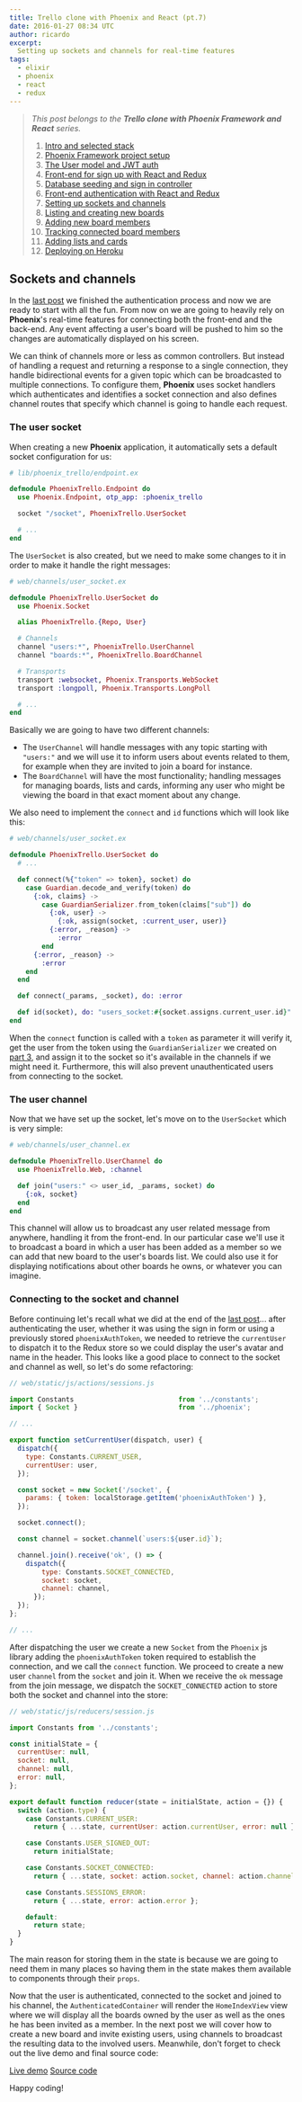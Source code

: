 ```yaml
---
title: Trello clone with Phoenix and React (pt.7)
date: 2016-01-27 08:34 UTC
author: ricardo
excerpt:
  Setting up sockets and channels for real-time features
tags:
  - elixir
  - phoenix
  - react
  - redux
---
```


> _This post belongs to the **Trello clone with Phoenix Framework and React** series._
>
> 1. [Intro and selected stack](/trello-clone-with-phoenix-and-react-pt-1)
> 2. [Phoenix Framework project setup](/trello-clone-with-phoenix-and-react-pt-2)
> 3. [The User model and JWT auth](/trello-clone-with-phoenix-and-react-pt-3)
> 4. [Front-end for sign up with React and Redux](/trello-clone-with-phoenix-and-react-pt-4)
> 5. [Database seeding and sign in controller](/trello-clone-with-phoenix-and-react-pt-5)
> 6. [Front-end authentication with React and Redux](/trello-clone-with-phoenix-and-react-pt-6)
> 7. [Setting up sockets and channels](/trello-clone-with-phoenix-and-react-pt-7)
> 8. [Listing and creating new boards](/trello-clone-with-phoenix-and-react-pt-8)
> 9. [Adding new board members](/trello-clone-with-phoenix-and-react-pt-9)
> 10. [Tracking connected board members](/trello-clone-with-phoenix-and-react-pt-10)
> 11. [Adding lists and cards](/trello-clone-with-phoenix-and-react-pt-11)
> 12. [Deploying on Heroku](/trello-clone-with-phoenix-and-react-pt-12)

## Sockets and channels
In the [last post][a00bf551] we finished the authentication process and now we are
ready to start with all the fun. From now on we are going to heavily rely
on **Phoenix**'s real-time features for connecting both the front-end and the
back-end. Any event affecting a user's board will be pushed to him so the changes
are automatically displayed on his screen.

We can think of channels more or less as common controllers. But instead of handling
a request and returning a response to a single connection, they handle bidirectional
events for a given topic which can be broadcasted to multiple connections. To configure
them, **Phoenix** uses socket handlers which authenticates and identifies a
socket connection and also defines channel routes that specify which channel is going
to handle each request.

### The user socket
When creating a new **Phoenix** application, it automatically sets a default socket
configuration for us:

```elixir
# lib/phoenix_trello/endpoint.ex

defmodule PhoenixTrello.Endpoint do
  use Phoenix.Endpoint, otp_app: :phoenix_trello

  socket "/socket", PhoenixTrello.UserSocket

  # ...
end

```

The ```UserSocket``` is also created, but we need to make some changes to it in
order to make it handle the right messages:

```elixir
# web/channels/user_socket.ex

defmodule PhoenixTrello.UserSocket do
  use Phoenix.Socket

  alias PhoenixTrello.{Repo, User}

  # Channels
  channel "users:*", PhoenixTrello.UserChannel
  channel "boards:*", PhoenixTrello.BoardChannel

  # Transports
  transport :websocket, Phoenix.Transports.WebSocket
  transport :longpoll, Phoenix.Transports.LongPoll

  # ...
end

```

Basically we are going to have two different channels:

- The ```UserChannel``` will handle messages with any topic starting with ```"users:"``` and we will use it to inform users about events related to them, for example when they are invited to join a board for instance.
- The ```BoardChannel``` will have the most functionality; handling messages for managing boards, lists and cards, informing any user who might be viewing the board in that exact moment about any change.


We also need to implement the ```connect``` and ```id``` functions which will look
like this:

```elixir
# web/channels/user_socket.ex

defmodule PhoenixTrello.UserSocket do
  # ...

  def connect(%{"token" => token}, socket) do
    case Guardian.decode_and_verify(token) do
      {:ok, claims} ->
        case GuardianSerializer.from_token(claims["sub"]) do
          {:ok, user} ->
            {:ok, assign(socket, :current_user, user)}
          {:error, _reason} ->
            :error
        end
      {:error, _reason} ->
        :error
    end
  end

  def connect(_params, _socket), do: :error

  def id(socket), do: "users_socket:#{socket.assigns.current_user.id}"
end
```
When the ```connect``` function is called with a ```token``` as parameter it will verify it,
get the user from the token using the ```GuardianSerializer``` we created on [part 3][ded689ff], and
assign it to the socket so it's available in the channels if we might need it. Furthermore,
this will also prevent unauthenticated users from connecting to the socket.

### The user channel
Now that we have set up the socket, let's move on to the ```UserSocket``` which is very simple:

```elixir
# web/channels/user_channel.ex

defmodule PhoenixTrello.UserChannel do
  use PhoenixTrello.Web, :channel

  def join("users:" <> user_id, _params, socket) do
    {:ok, socket}
  end
end

```

This channel will allow us to broadcast any user related message from anywhere,
handling it from the front-end. In our particular case we'll use it to broadcast a board in which a
user has been added as a member so we can add that new board to the user's boards list.
We could also use it for displaying notifications about other boards he owns, or
whatever you can imagine.

### Connecting to the socket and channel
Before continuing let's recall what we did at the end of the [last post][a00bf551]... after authenticating
the user, whether it was using the sign in form or using a previously stored ```phoenixAuthToken```,
we needed to retrieve the ```currentUser``` to dispatch it to the Redux store so we could display
the user's avatar and name in the header. This looks like a good place to connect to the socket and channel
as well, so let's do some refactoring:

```javascript
// web/static/js/actions/sessions.js

import Constants                          from '../constants';
import { Socket }                         from '../phoenix';

// ...

export function setCurrentUser(dispatch, user) {
  dispatch({
    type: Constants.CURRENT_USER,
    currentUser: user,
  });

  const socket = new Socket('/socket', {
    params: { token: localStorage.getItem('phoenixAuthToken') },
  });

  socket.connect();

  const channel = socket.channel(`users:${user.id}`);

  channel.join().receive('ok', () => {
    dispatch({
        type: Constants.SOCKET_CONNECTED,
        socket: socket,
        channel: channel,
      });
  });
};

// ...

```

After dispatching the user we create a new ```Socket``` from the ```Phoenix``` js
library adding the ```phoenixAuthToken``` token required to establish the connection, and
we call the ```connect``` function. We proceed to create a new user ```channel``` from the ```socket```
and join it. When we receive the `ok` message from the join message, we dispatch the
`SOCKET_CONNECTED` action to store both the socket and channel into the store:

```javascript
// web/static/js/reducers/session.js

import Constants from '../constants';

const initialState = {
  currentUser: null,
  socket: null,
  channel: null,
  error: null,
};

export default function reducer(state = initialState, action = {}) {
  switch (action.type) {
    case Constants.CURRENT_USER:
      return { ...state, currentUser: action.currentUser, error: null };

    case Constants.USER_SIGNED_OUT:
      return initialState;

    case Constants.SOCKET_CONNECTED:
      return { ...state, socket: action.socket, channel: action.channel };

    case Constants.SESSIONS_ERROR:
      return { ...state, error: action.error };

    default:
      return state;
  }
}

```

The main reason for storing them in the state is because we are going to need them in many
places so having them in the state makes them available to components through
their `props`.

Now that the user is authenticated, connected to the socket and joined to his channel,
the `AuthenticatedContainer` will render the `HomeIndexView` view where we will display
all the boards owned by the user as well as the ones he has been invited as a member. In the
next post we will cover how to create a new board and invite existing users,
using channels to broadcast the resulting data to the involved users. Meanwhile, don't
forget to check out the live demo and final source code:

<div class="btn-wrapper">
  <a href="https://phoenix-trello.herokuapp.com/" target="_blank" class="btn"><i class="fa fa-cloud"></i> Live demo</a>
  <a href="https://github.com/bigardone/phoenix-trello" target="_blank" class="btn"><i class="fa fa-github"></i> Source code</a>
</div>

Happy coding!


  [a00bf551]: /trello-clone-with-phoenix-and-react-pt-6 "Part 6"
  [ded689ff]: /trello-clone-with-phoenix-and-react-pt-3 "Part 3"
